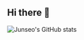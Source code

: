 ## Hi there 👋  
![Junseo's GitHub stats](https://github-readme-stats.vercel.app/api?username=Junseo1026&show_icons=true) <br>
<!--
**Junseo1026/Junseo1026** is a ✨ _special_ ✨ repository because its `README.md` (this file) appears on your GitHub profile.

Here are some ideas to get you started: 

- 🔭 I’m currently working on ... 
- 🌱 I’m currently learning ...
- 👯 I’m looking to collaborate on ...
- 🤔 I’m looking for help with ...
- 💬 Ask me about ...
- 📫 How to reach me: ...
- 😄 Pronouns: ...
- ⚡ Fun fact: ...
